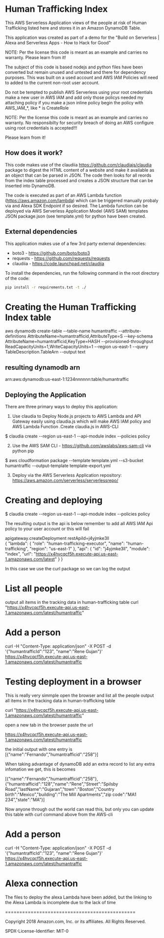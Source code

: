 Human Trafficking Index
==============================================

This AWS Serverless Application views of the people at risk of Human Trafficking  listed here and stores it in an Amazon DynamoDB Table.

This application was created as part of a demo for the "Build on Serverless | Alexa and Serverless Apps - How to Hack for Good" 

NOTE: Per the license this code is meant as an example and carries no warranty. Please learn from it!

The subject of this code is based nodejs and python files have been converted but remain unused and untested and there for dependency purposes. This was built on a used account and AWS IAM Policies will need to added to the current non-root user account.

Do not be tempted to publish AWS Serverless using your root credentials make a new user in AWS IAM and add only those policys needed my attaching policy if you make a json inline policy begin the policy with AWS_IAM_*, like * is CreateRole


NOTE: Per the license this code is meant as an example and carries no warranty.
No responsibilty for security breach of doing an AWS configure using root credentials is accepted!!!

Please learn from it!



How does it work?
-----------
This code makes use of the claudiia https://github.com/claudiajs/claudia package to digest the HTML content of a website and make it available as an object that can be parsed in JSON. The code then looks for all reords from the index table processed and creates a JSON structure that can be inserted into DynamoDB.

The code is executed as part of an AWS Lambda function (https://aws.amazon.com/lambda) which can be triggered manually probaly via and Alexa SDK Endpoint if so desired. The Lambda function can be deployed via AWS Serverless Application Model (AWS SAM) templates JSON package.json (see template.yml) for python have been created.



External dependencies
-----------
This application makes use of a few 3rd party external dependencies:
* boto3 - https://github.com/boto/boto3
* requests - https://github.com/requests/requests
* claudiia - https://code.launchpad.net/claudiia

To install the dependencies, run the following command in the root directory of the code:
```bash
pip install -r requirements.txt -t ./
```
Creating the Human Trafficking Index table
==========================================
aws dynamodb create-table --table-name humantraffic   --attribute-definitions AttributeName=humantrafficid,AttributeType=S   --key-schema AttributeName=humantrafficid,KeyType=HASH   --provisioned-throughput ReadCapacityUnits=1,WriteCapacityUnits=1   --region us-east-1   --query TableDescription.TableArn --output text

resulting dynamodb arn
----------------------
arn:aws:dynamodb:us-east-1:1234nnnnnn:table/humantraffic



Deploying the Application
-------------------------
There are three primary ways to deploy this application:


1. Use claudia to Deploy Node.js projects to AWS Lambda and API Gateway easily using claudia.js which will make AWS IAM policy and AWS Lambda Function .Create claudia.js
in AWS-CLI


$ claudia create --region us-east-1 --api-module index --policies policy


2. Use the AWS SAM CLI - https://github.com/awslabs/aws-sam-cli via python pip

$ aws cloudformation package --template template.yml --s3-bucket humantraffic --output-template template-export.yml


3. Deploy via the AWS Serverless Application repository: https://aws.amazon.com/serverless/serverlessrepo/


Creating and deploying
======================

$ claudia create --region us-east-1 --api-module index --policies policy

The resulting output is the api is below remember to add all AWS IAM Api policy to your user account or this will fail 

apigateway.createDeployment     restApiId=j4yjmke3ll   
{
  "lambda": {
    "role": "human-trafficking-executor",
    "name": "human-trafficking",
    "region": "us-east-1"
  },
  "api": {
    "id": "j4yjmke3ll",
    "module": "index",
    "url": "https://x4hvcqcf5h.execute-api.us-east-1.amazonaws.com/latest"
  }
}

In this case we use the curl package so we can log the output

List all people
===============
output all items in the tracking data in human-trafficking table
curl "https://x4hvcqcf5h.execute-api.us-east-1.amazonaws.com/latest/humantraffic"

Add a person
=============
 curl -H "Content-Type: application/json" -X POST -d '{"humantrafficId":"123", "name":"Rene Gujan"}' https://x4hvcqcf5h.execute-api.us-east-1.amazonaws.com/latest/humantraffic


Testing deployment in a browser
===============================

This is really very simmple open the browser and list all the people
output all items in the tracking data in human-trafficking table

curl  "https://x4hvcqcf5h.execute-api.us-east-1.amazonaws.com/latest/humantraffic"

open a new tab in the browser paste the url 


https://x4hvcqcf5h.execute-api.us-east-1.amazonaws.com/latest/humantraffic

the initial output with one entry is 
[{"name":"Fernando","humantrafficid":"258"}]


When taking advantage of dynamoDB add an extra record to list any extra infomation we get, this is becomes

[{"name":"Fernando","humantrafficid":"258"},{"humantrafficid":"128","name":"Rene","Street":"Spilsby Road","lastName":"Gujaran","town":"Boston","Country birth":"Mexico","building":"The Mill Apartments","zip code":"MA1 234","state":"MA"}]


Now anyone through out the world can read this, but only you can update this table with curl command above from the AWS-cli

Add a person
=============
 curl -H "Content-Type: application/json" -X POST -d '{"humantrafficId":"123", "name":"Rene Gujan"}' https://x4hvcqcf5h.execute-api.us-east-1.amazonaws.com/latest/humantraffic


Alexa connection
================
The files to deploy the alexa Lambda have been added, but the linking to the Alexa Lambda is incomplete due to the lack of time 

==============================================

Copyright 2018 Amazon.com, Inc. or its affiliates. All Rights Reserved.

SPDX-License-Identifier: MIT-0